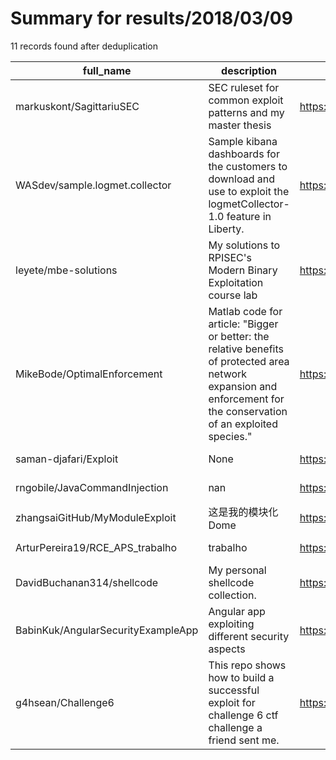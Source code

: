 
# Summary for results/2018/03/09
    
11 records found after deduplication

| full_name | description | html_url | matched_list | matched_count | pushed_at | size | stargazers_count | language | forks_count |
|------------------------------------|----------------------------------------------------------------------------------------------------------------------------------------------------------------------|-------------------------------------------------------|-----------------------|-----------------|---------------------------|--------|--------------------|-------------|---------------|
| markuskont/SagittariuSEC | SEC ruleset for common exploit patterns and my master thesis | https://github.com/markuskont/SagittariuSEC | ['exploit'] | 1 | 2018-03-09 17:15:57+00:00 | 530 | 9 | Shell | 2 |
| WASdev/sample.logmet.collector | Sample kibana dashboards for the customers to download and use to exploit the logmetCollector-1.0 feature in Liberty. | https://github.com/WASdev/sample.logmet.collector | ['exploit'] | 1 | 2018-03-09 20:55:39+00:00 | 63 | 0 | | 15 |
| leyete/mbe-solutions | My solutions to RPISEC's Modern Binary Exploitation course lab | https://github.com/leyete/mbe-solutions | ['exploit'] | 1 | 2018-03-09 11:00:11+00:00 | 748 | 13 | Python | 7 |
| MikeBode/OptimalEnforcement | Matlab code for article: "Bigger or better: the relative benefits of protected area network expansion and enforcement for the conservation of an exploited species." | https://github.com/MikeBode/OptimalEnforcement | ['exploit'] | 1 | 2018-03-09 00:59:39+00:00 | 5 | 0 | Matlab | 1 |
| saman-djafari/Exploit | None | https://github.com/saman-djafari/Exploit | ['exploit'] | 1 | 2018-03-09 05:19:26+00:00 | 13 | 0 | C | 0 |
| rngobile/JavaCommandInjection | nan | https://github.com/rngobile/JavaCommandInjection | ['command injection'] | 1 | 2018-03-09 00:00:59+00:00 | 19 | 0 | Java | 0 |
| zhangsaiGitHub/MyModuleExploit | 这是我的模块化Dome | https://github.com/zhangsaiGitHub/MyModuleExploit | ['exploit'] | 1 | 2018-03-09 06:17:32+00:00 | 18 | 0 | Objective-C | 0 |
| ArturPereira19/RCE_APS_trabalho | trabalho | https://github.com/ArturPereira19/RCE_APS_trabalho | ['rce'] | 1 | 2018-03-09 14:40:05+00:00 | 0 | 0 | nan | 0 |
| DavidBuchanan314/shellcode | My personal shellcode collection. | https://github.com/DavidBuchanan314/shellcode | ['shellcode'] | 1 | 2018-03-09 18:36:37+00:00 | 5 | 1 | Python | 3 |
| BabinKuk/AngularSecurityExampleApp | Angular app exploiting different security aspects | https://github.com/BabinKuk/AngularSecurityExampleApp | ['exploit'] | 1 | 2018-03-09 15:59:34+00:00 | 486 | 0 | TypeScript | 0 |
| g4hsean/Challenge6 | This repo shows how to build a successful exploit for challenge 6 ctf challenge a friend sent me. | https://github.com/g4hsean/Challenge6 | ['exploit'] | 1 | 2018-03-09 20:41:18+00:00 | 6 | 0 | C | 0 |
